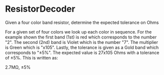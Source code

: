 # ResistorDecoder
Given a four color band resistor, determine the expected tolerance on Ohms

For a given set of four colors we look up each color in sequence. For the example shown the first band (1st) is red which corresponds to the number "2". The second (2nd) band is Violet which is the number "7". The multiplier is Green which is "x105". Lastly, the tolerance is given as a Gold band which corresponds to "±5%". The expected value is 27x105 Ohms with a tolerance of ±5%. This is written as:

2.7MΩ, ±5%
